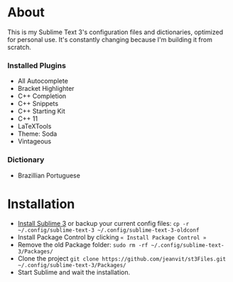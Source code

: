 # About
This is my Sublime Text 3's configuration files and dictionaries, optimized for personal use. It's constantly changing because I'm building it from scratch.

### Installed Plugins
 - All Autocomplete
 - Bracket Highlighter
 - C++ Completion
 - C++ Snippets
 - C++ Starting Kit
 - C++ 11
 - LaTeXTools
 - Theme: Soda
 - Vintageous
 
 ### Dictionary
 - Brazillian Portuguese

# Installation
- [Install Sublime 3](https://www.sublimetext.com/) or backup your current config files: `cp -r ~/.config/sublime-text-3 ~/.config/sublime-text-3-oldconf`
- Install Package Control by clicking  `« Install Package Control »`
- Remove the old Package folder: `sudo rm -rf ~/.config/sublime-text-3/Packages/`
- Clone the project `git clone https://github.com/jeanvit/st3Files.git ~/.config/sublime-text-3/Packages/`
- Start Sublime and wait the installation.
